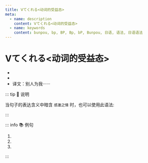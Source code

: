 ```yaml
---
title: Ⅴてくれる<动词的受益态>
meta:
  - name: description
    content: Ⅴてくれる<动词的受益态>
  - name: keywords
    content: bunpou, bp, BP, Bp, bP, Bunpou, 日语, 语法, 日语语法
---
```

    
# Ⅴてくれる<动词的受益态>
    
- <grammer-content sentence="意义：**动词的受益态**之一，表示**别人为自己或属于自己一方的人做某事**，或者表示对方的行为使得**自己受益**；" />
- <grammer-content sentence="接续：([他人/たにん]が[私/わたし]に)Ⅴて(动词的て形) ＋ くれる。其中，**[私/わたし]に**通常可以省略；" />
- 译文：别人为我······

::: tip :bookmark: 说明

当句子的表达含义中暗含 `感激之情` 时，也可以使用此语法:

<div class='bunpou-block'>
    
<grammer-content sentence='それで**[来/き]てくれた**んですか。' trans='所以你来了吗。(上下文的情景：A 得知 B 生病了，不顾一切的赶去看望 B。B 得知后，语气中暗含感激之情。)' />
    
</div>

:::

::: info :books: 例句

1. <grammer-content sentence='[父/ちち]は（<del>[私/わたし]に</del>）カメラを**[買/か]ってくれました**。' trans='爸爸给我买了台相机。' />
2. <grammer-content sentence='[日本人/にほんじん]の[友達/ともだち]が（<del>[私/わたし]の</del>）[作文/さくぶん]を**[直/なお]してくれました**。' trans='日本朋友帮我修改了作文。' />
3. <grammer-content sentence='[王/おう]さん、コンサートに**[誘/さそ]ってくれて**ありがとう。' trans='小王，感谢你要请我去看演唱会。' />

:::